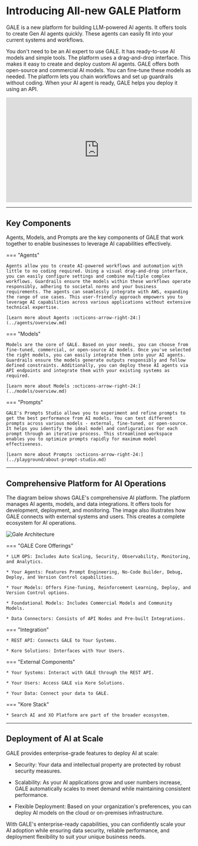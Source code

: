 # Introducing All-new GALE Platform

GALE is a new platform for building LLM-powered AI agents. It offers tools to create Gen AI agents quickly. These agents can easily fit into your current systems and workflows. 

You don't need to be an AI expert to use GALE. It has ready-to-use AI models and simple tools. The platform uses a drag-and-drop interface. This makes it easy to create and deploy custom AI agents. GALE offers both open-source and commercial AI models. You can fine-tune these models as needed. The platform lets you chain workflows and set up guardrails without coding. When your AI agent is ready, GALE helps you deploy it using an API.

<div style="padding:56.25% 0 0 0;position:relative;"><iframe src="https://www.youtube.com/embed/ktJrwUAWEAY" style="position:absolute;top:0;left:0;width:100%;height:100%;" title="GALE  Overview" frameborder="0" allow="autoplay; picture-in-picture; web-share" referrerpolicy="strict-origin-when-cross-origin" allowfullscreen></iframe></div>

<hr>

## Key Components

Agents, Models, and Prompts are the key components of GALE that work together to enable businesses to leverage AI capabilities effectively.

=== "Agents"

    Agents allow you to create AI-powered workflows and automation with little to no coding required. Using a visual drag-and-drop interface, you can easily configure settings and combine multiple complex workflows. Guardrails ensure the models within these workflows operate responsibly, adhering to societal norms and your business requirements. The agents can seamlessly integrate with AWS, expanding the range of use cases. This user-friendly approach empowers you to leverage AI capabilities across various applications without extensive technical expertise.
    
    [Learn more about Agents :octicons-arrow-right-24:](../agents/overview.md)

=== "Models"

    Models are the core of GALE. Based on your needs, you can choose from fine-tuned, commercial, or open-source AI models. Once you've selected the right models, you can easily integrate them into your AI agents. Guardrails ensure the models generate outputs responsibly and follow defined constraints. Additionally, you can deploy these AI agents via API endpoints and integrate them with your existing systems as required.
    
    [Learn more about Models :octicons-arrow-right-24:](../models/overview.md)

=== "Prompts"

    GALE's Prompts Studio allows you to experiment and refine prompts to get the best performance from AI models. You can test different prompts across various models - external, fine-tuned, or open-source. It helps you identify the ideal model and configurations for each prompt through an iterative process. This streamlined workspace enables you to optimize prompts rapidly for maximum model effectiveness.
    
    [Learn more about Prompts :octicons-arrow-right-24:](../playground/about-prompt-studio.md)

<hr>

## Comprehensive Platform for AI Operations

The diagram below shows GALE's comprehensive AI platform. The platform manages AI agents, models, and data integrations. It offers tools for development, deployment, and monitoring. The image also illustrates how GALE connects with external systems and users. This creates a complete ecosystem for AI operations.

<img src="../images/gale-architecture-diagram.png" alt="Gale Architecture" title="Gale Architecture" style="border: 0px solid gray; zoom:100%;">

=== "GALE Core Offerings"

    * LLM OPS: Includes Auto Scaling, Security, Observability, Monitoring, and Analytics.

    * Your Agents: Features Prompt Engineering, No-Code Builder, Debug, Deploy, and Version Control capabilities.

    * Your Models: Offers Fine-Tuning, Reinforcement Learning, Deploy, and Version Control options.

    * Foundational Models: Includes Commercial Models and Community Models.

    * Data Connectors: Consists of API Nodes and Pre-built Integrations.

=== "Integration"

    * REST API: Connects GALE to Your Systems.

    * Kore Solutions: Interfaces with Your Users.

=== "External Components"

    * Your Systems: Interact with GALE through the REST API.

    * Your Users: Access GALE via Kore Solutions.

    * Your Data: Connect your data to GALE.

=== "Kore Stack"

    * Search AI and XO Platform are part of the broader ecosystem.

<hr>

## Deployment of AI at Scale

GALE provides enterprise-grade features to deploy AI at scale:

* Security: Your data and intellectual property are protected by robust security measures.

* Scalability: As your AI applications grow and user numbers increase, GALE automatically scales to meet demand while maintaining consistent performance.

* Flexible Deployment: Based on your organization's preferences, you can deploy AI models on the cloud or on-premises infrastructure.

With GALE's enterprise-ready capabilities, you can confidently scale your AI adoption while ensuring data security, reliable performance, and deployment flexibility to suit your unique business needs.

